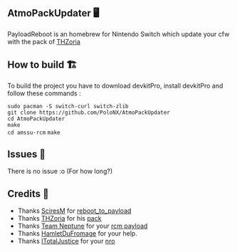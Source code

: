 ## AtmoPackUpdater 🖥️

PayloadReboot is an homebrew for Nintendo Switch which update your cfw with the pack of [THZoria](https://github.com/THZoria/THZoria)


## How to build 🏗️

To build the project you have to download devkitPro, install devkitPro and follow these commands :

``sudo pacman -S switch-curl switch-zlib``  
``git clone https://github.com/PoloNX/AtmoPackUpdater``  
``cd AtmoPackUpdater``  
``make``  
``cd amssu-rcm``
``make``
 
## Issues 🚩 

There is no issue :o (For how long?)

## Credits 📜 

- Thanks [SciresM](https://github.com/SciresM) for [reboot_to_payload](https://github.com/Atmosphere-NX/Atmosphere/tree/master/troposphere/reboot_to_payload)
- Thanks [THZoria](https://github.com/THZoria/THZoria) for his [pack](https://github.com/THZoria/AtmoPack-Vanilla)
- Thanks [Team Neptune](https://github.com/Team-Neptune]) for your [rcm payload](https://github.com/Team-Neptune/DeepSea-Updater/tree/master/rcm)
- Thanks [HamletDuFromage](https://github.com/HamletDuFromage) for your help.
- Thanks [ITotalJustice](https://github.com/ITotalJustice/sigpatch-updater/releases) for your [nro](https://github.com/ITotalJustice/sigpatch-updater/)
